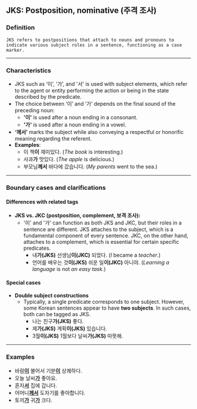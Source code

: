 ## JKS: Postposition, nominative (주격 조사)

### Definition
    JKS refers to postpositions that attach to nouns and pronouns to indicate various subject roles in a sentence, functioning as a case marker.

---

### Characteristics
- JKS such as ‘이’, ‘가’, and '서' is used with subject elements, which refer to the agent or entity performing the action or being in the state described by the predicate.  
- The choice between ‘이’ and ‘가’ depends on the final sound of the preceding noun:  
  - **'이'** is used after a noun ending in a consonant.  
  - **'가'** is used after a noun ending in a vowel.  
- **‘께서’** marks the subject while also conveying a respectful or honorific meaning regarding the referent.  
- **Examples**:  
  - 이 책**이** 재미있다. (*The book* is interesting.)  
  - 사과**가** 맛있다. (*The apple* is delicious.)  
  - 부모님**께서** 바다에 갔습니다. (*My parents* went to the sea.)  

---

### Boundary cases and clarifications

#### Differences with related tags  
- **JKS vs. JKC (postposition, complement, 보격 조사):**  
  - '이' and '가' can function as both JKS and JKC, but their roles in a sentence are different. JKS attaches to the subject, which is a fundamental component of every sentence. JKC, on the other hand, attaches to a complement, which is essential for certain specific predicates. 
    - 내**가(JKS)** 선생님**이(JKC)** 되었다. (*I* became a *teacher*.)  
    - 언어를 배우는 것**이(JKS)** 쉬운 일**이(JKC)** 아니야. (*Learning a language* is not *an easy task.*)  

#### Special cases  
- **Double subject constructions**  
  - Typically, a single predicate corresponds to one subject. However, some Korean sentences appear to have **two subjects**. In such cases, both can be tagged as JKS.  
    - 나는 친구**가(JKS)** 좋다.
    - 제**가(JKS)** 계획**이(JKS)** 있습니다. 
    - 3월**이(JKS)** 1월보다 날씨**가(JKS)** 따뜻해.

---

### Examples
- 바람<ins>**이**</ins> 불어서 기분<ins>**이**</ins> 상쾌하다.  
- 오늘 날씨<ins>**가**</ins> 좋아요.  
- 혼자<ins>**서**</ins> 집에 갑니다.  
- 어머니<ins>**께서**</ins> 도자기를 좋아합니다.  
- 토끼<ins>**가**</ins> 귀<ins>**가**</ins> 크다.  